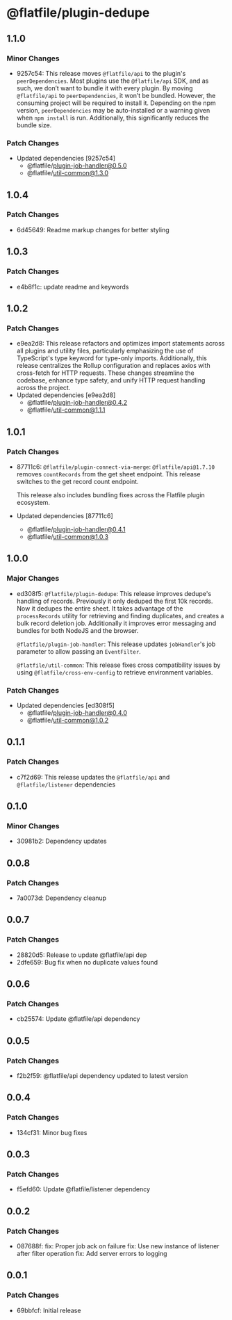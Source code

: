 # @flatfile/plugin-dedupe

## 1.1.0

### Minor Changes

- 9257c54: This release moves `@flatfile/api` to the plugin's `peerDependencies`. Most plugins use the `@flatfile/api` SDK, and as such, we don’t want to bundle it with every plugin. By moving `@flatfile/api` to `peerDependencies`, it won’t be bundled. However, the consuming project will be required to install it. Depending on the npm version, `peerDependencies` may be auto-installed or a warning given when `npm install` is run. Additionally, this significantly reduces the bundle size.

### Patch Changes

- Updated dependencies [9257c54]
  - @flatfile/plugin-job-handler@0.5.0
  - @flatfile/util-common@1.3.0

## 1.0.4

### Patch Changes

- 6d45649: Readme markup changes for better styling

## 1.0.3

### Patch Changes

- e4b8f1c: update readme and keywords

## 1.0.2

### Patch Changes

- e9ea2d8: This release refactors and optimizes import statements across all plugins and utility files, particularly emphasizing the use of TypeScript's type keyword for type-only imports. Additionally, this release centralizes the Rollup configuration and replaces axios with cross-fetch for HTTP requests. These changes streamline the codebase, enhance type safety, and unify HTTP request handling across the project.
- Updated dependencies [e9ea2d8]
  - @flatfile/plugin-job-handler@0.4.2
  - @flatfile/util-common@1.1.1

## 1.0.1

### Patch Changes

- 87711c6: `@flatfile/plugin-connect-via-merge`: `@flatfile/api@1.7.10` removes `countRecords` from the get sheet endpoint. This release switches to the get record count endpoint.

  This release also includes bundling fixes across the Flatfile plugin ecosystem.

- Updated dependencies [87711c6]
  - @flatfile/plugin-job-handler@0.4.1
  - @flatfile/util-common@1.0.3

## 1.0.0

### Major Changes

- ed308f5: `@flatfile/plugin-dedupe`: This release improves dedupe's handling of records. Previously it only deduped the first 10k records. Now it dedupes the entire sheet. It takes advantage of the `processRecords` utility for retrieving and finding duplicates, and creates a bulk record deletion job. Additionally it improves error messaging and bundles for both NodeJS and the browser.

  `@flatfile/plugin-job-handler`: This release updates `jobHandler`'s job parameter to allow passing an `EventFilter`.

  `@flatfile/util-common`: This release fixes cross compatibility issues by using `@flatfile/cross-env-config` to retrieve environment variables.

### Patch Changes

- Updated dependencies [ed308f5]
  - @flatfile/plugin-job-handler@0.4.0
  - @flatfile/util-common@1.0.2

## 0.1.1

### Patch Changes

- c7f2d69: This release updates the `@flatfile/api` and `@flatfile/listener` dependencies

## 0.1.0

### Minor Changes

- 30981b2: Dependency updates

## 0.0.8

### Patch Changes

- 7a0073d: Dependency cleanup

## 0.0.7

### Patch Changes

- 28820d5: Release to update @flatfile/api dep
- 2dfe659: Bug fix when no duplicate values found

## 0.0.6

### Patch Changes

- cb25574: Update @flatfile/api dependency

## 0.0.5

### Patch Changes

- f2b2f59: @flatfile/api dependency updated to latest version

## 0.0.4

### Patch Changes

- 134cf31: Minor bug fixes

## 0.0.3

### Patch Changes

- f5efd60: Update @flatfile/listener dependency

## 0.0.2

### Patch Changes

- 087688f: fix: Proper job ack on failure
  fix: Use new instance of listener after filter operation
  fix: Add server errors to logging

## 0.0.1

### Patch Changes

- 69bbfcf: Initial release
